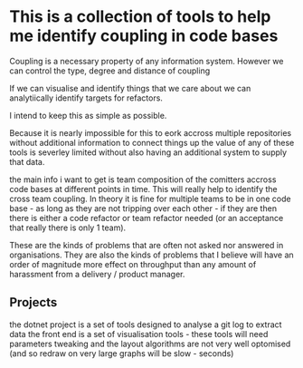 # This is a collection of tools to help me identify coupling in code bases


Coupling is a necessary property of any information system.
However we can control the type, degree and distance of coupling

If we can visualise and identify things that we care about we can analytiically identify targets for refactors.

I intend to keep this as simple as possible.

Because it is nearly impossible for this to eork accross multiple repositories without additional information to connect things up the value of any of these tools is severley limited without also having an additional system to supply that data.

the main info i want to get is team composition of the comitters accross code bases at different points in time. This will really help to identify the cross team coupling.
In theory it is fine for multiple teams to be in one code base - as long as they are not tripping over each other - if they are then there is either a code refactor or team refactor needed (or an acceptance that really there is only 1 team).

These are the kinds of problems that are often not asked nor answered in organisations.
They are also the kinds of problems that I believe will have an order of magnitude more effect on throughput than any amount of harassment from a delivery / product manager.

## Projects

the dotnet project is a set of tools designed to analyse a git log to extract data
the front end is a set of visualisation tools - these tools will need parameters tweaking and the layout algorithms are not very well optomised (and so redraw on very large graphs will be slow - seconds)
